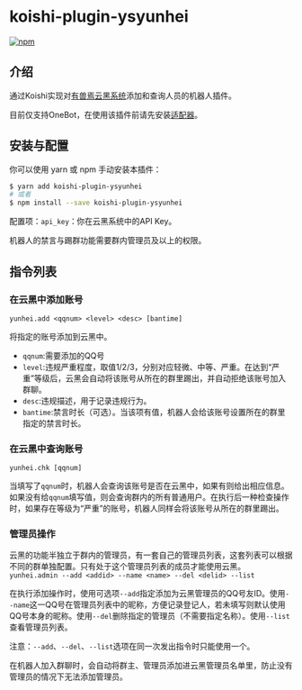 # koishi-plugin-ysyunhei

[![npm](https://img.shields.io/npm/v/koishi-plugin-ysyunhei?style=flat-square)](https://www.npmjs.com/package/koishi-plugin-ysyunhei)
## 介绍
通过Koishi实现对[有兽焉云黑系统](https://yunhei.youshou.wiki/#/)添加和查询人员的机器人插件。

目前仅支持OneBot，在使用该插件前请先安装[适配器](https://github.com/koishijs/koishi-plugin-adapter-onebot)。
## 安装与配置
你可以使用 yarn 或 npm 手动安装本插件：
```bash
$ yarn add koishi-plugin-ysyunhei
# 或者
$ npm install --save koishi-plugin-ysyunhei
```
配置项：`api_key`：你在云黑系统中的API Key。

机器人的禁言与踢群功能需要群内管理员及以上的权限。
## 指令列表
### 在云黑中添加账号
`yunhei.add <qqnum> <level> <desc> [bantime]`

将指定的账号添加到云黑中。
* `qqnum`:需要添加的QQ号
* `level`:违规严重程度，取值1/2/3，分别对应轻微、中等、严重。在达到“严重”等级后，云黑会自动将该账号从所在的群里踢出，并自动拒绝该账号加入群聊。
* `desc`:违规描述，用于记录违规行为。
* `bantime`:禁言时长（可选）。当该项有值，机器人会给该账号设置所在的群里指定的禁言时长。
### 在云黑中查询账号
`yunhei.chk [qqnum]`

当填写了`qqnum`时，机器人会查询该账号是否在云黑中，如果有则给出相应信息。如果没有给`qqnum`填写值，则会查询群内的所有普通用户。在执行后一种检查操作时，如果存在等级为“严重”的账号，机器人同样会将该账号从所在的群里踢出。
### 管理员操作
云黑的功能半独立于群内的管理员，有一套自己的管理员列表，这套列表可以根据不同的群单独配置。只有处于这个管理员列表的成员才能使用云黑。
`yunhei.admin --add <addid> --name <name> --del <delid> --list`

在执行添加操作时，使用可选项`--add`指定添加为云黑管理员的QQ号友ID。使用`--name`这一QQ号在管理员列表中的昵称，方便记录登记人，若未填写则默认使用QQ号本身的昵称。使用`--del`删除指定的管理员（不需要指定名称）。使用`--list`查看管理员列表。

注意：`--add`、`--del`、`--list`选项在同一次发出指令时只能使用一个。

在机器人加入群聊时，会自动将群主、管理员添加进云黑管理员名单里，防止没有管理员的情况下无法添加管理员。